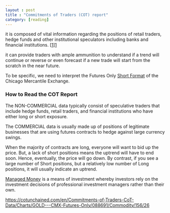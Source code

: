 ```yaml
---
layout : post
title : "Commitments of Traders (COT) report"
category: [reading]
---
```

it is composed of vital information regarding the positions of retail traders, hedge funds and other institutional speculators including banks and financial institutions. [[1]][1]

it can provide traders with ample ammunition to understand if a trend will continue or reverse or even forecast if a new trade will start from the scratch in the near future.

To be specific, we need to interpret the Futures Only [Short Format][3] of the Chicago Mercantile Exchange.

### How to Read the COT Report

The NON-COMMERCIAL data typically consist of speculative traders that include hedge funds, retail traders, and financial institutions who have either long or short exposure.

The COMMERCIAL data is usually made up of positions of legitimate businesses that are using futures contracts to hedge against large currency swings.

When the majority of contracts are long, everyone will want to bid up the price. But, a lack of short positions means the uptrend will have to end soon. Hence, eventually, the price will go down. By contrast, if you see a large number of Short positions, but a relatively low number of Long positions, it will usually indicate an uptrend.

[Managed Money][4] is a means of investment whereby investors rely on the investment decisions of professional investment managers rather than their own.

[1]: https://www.tradeciety.com/cot-report-trading-tips/ "COT Report"
[2]: https://www.cftc.gov/MarketReports/CommitmentsofTraders/index.htm "Commodities Futures Trading Commission"
[3]: https://www.cftc.gov/dea/futures/other_sf.htm "Commodities Short Format"
[4]: https://www.investopedia.com/terms/m/managedmoney.asp "Managed Money"
[5]: https://www.tradingster.com/cot/legacy-futures/088691 "COT Report: GOLD"
[6]: https://mikesmoneytalks.ca/how-to-use-the-cot-report-in-gold-investing/ "How to Use the CoT Report in Gold"


https://cotunchained.com/en/Commitments-of-Traders-CoT-Data/Charts/GOLD---CMX-Futures-Only/088691/Commodity/156/26
